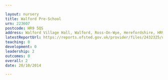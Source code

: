 ```yaml
---

layout: nursery
title: Walford Pre-School
urn: 223607
postcode: HR9 5QS
address: Walford Village Hall, Walford, Ross-On-Wye, Herefordshire, HR9 5QS
latestReportUrl: https://reports.ofsted.gov.uk/provider/files/2432325/urn/223607.pdf
teaching: 0
development: 0
leadership: 2
outcomes: 0
overall: 2
date: 20/10/2014

---
```

